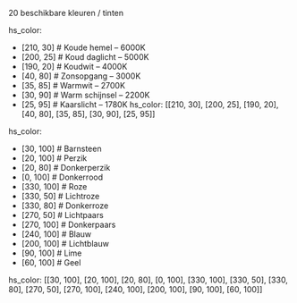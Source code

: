 20 beschikbare kleuren / tinten

hs_color:
  - [210, 30] # Koude hemel – 6000K
  - [200, 25] # Koud daglicht – 5000K
  - [190, 20] # Koudwit – 4000K
  - [40, 80]  # Zonsopgang – 3000K
  - [35, 85]  # Warmwit – 2700K
  - [30, 90]  # Warm schijnsel – 2200K
  - [25, 95]  # Kaarslicht – 1780K
hs_color: [[210, 30], [200, 25], [190, 20], [40, 80], [35, 85], [30, 90], [25, 95]]


hs_color:
  - [30, 100]   # Barnsteen
  - [20, 100]   # Perzik
  - [20, 80]    # Donkerperzik
  - [0, 100]    # Donkerrood
  - [330, 100]  # Roze
  - [330, 50]   # Lichtroze
  - [330, 80]   # Donkerroze
  - [270, 50]   # Lichtpaars
  - [270, 100]  # Donkerpaars
  - [240, 100]  # Blauw
  - [200, 100]  # Lichtblauw
  - [90, 100]   # Lime
  - [60, 100]   # Geel

hs_color: [[30, 100], [20, 100], [20, 80], [0, 100], [330, 100], [330, 50], [330, 80], [270, 50], [270, 100], [240, 100], [200, 100], [90, 100], [60, 100]]

